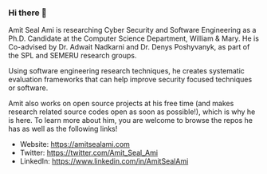 ### Hi there 👋

Amit Seal Ami is researching Cyber Security and Software Engineering as a Ph.D. Candidate at the Computer Science Department, William & Mary. He is Co-advised by Dr. Adwait Nadkarni and Dr. Denys Poshyvanyk, as part of the SPL and SEMERU research groups.

Using software engineering research techniques, he creates systematic evaluation frameworks that can help improve security focused techniques or software.

Amit also works on open source projects at his free time (and makes research related source codes open as soon as possible!), which is why he is here. To learn more about him, you are welcome to browse the repos he has as well as the following links!

- Website: https://amitsealami.com
- Twitter: https://twitter.com/Amit_Seal_Ami 
- LinkedIn: https://www.linkedin.com/in/AmitSealAmi

<!--
**LordAmit/LordAmit** is a ✨ _special_ ✨ repository because its `README.md` (this file) appears on your GitHub profile.

Here are some ideas to get you started:

- 🔭 I’m currently working on ...
- 🌱 I’m currently learning ...
- 👯 I’m looking to collaborate on ...
- 🤔 I’m looking for help with ...
- 💬 Ask me about ...
- 📫 How to reach me: ...
- 😄 Pronouns: ...
- ⚡ Fun fact: ...
-->
